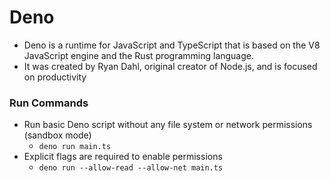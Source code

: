 # Deno

* Deno is a runtime for JavaScript and TypeScript that is based on the V8 JavaScript engine and the Rust programming language.
* It was created by Ryan Dahl, original creator of Node.js, and is focused on productivity

### Run Commands
-  Run basic Deno script without any file system or network permissions (sandbox mode)
    - ```deno run main.ts```
- Explicit flags are required to enable permissions
    - ```deno run --allow-read --allow-net main.ts```


